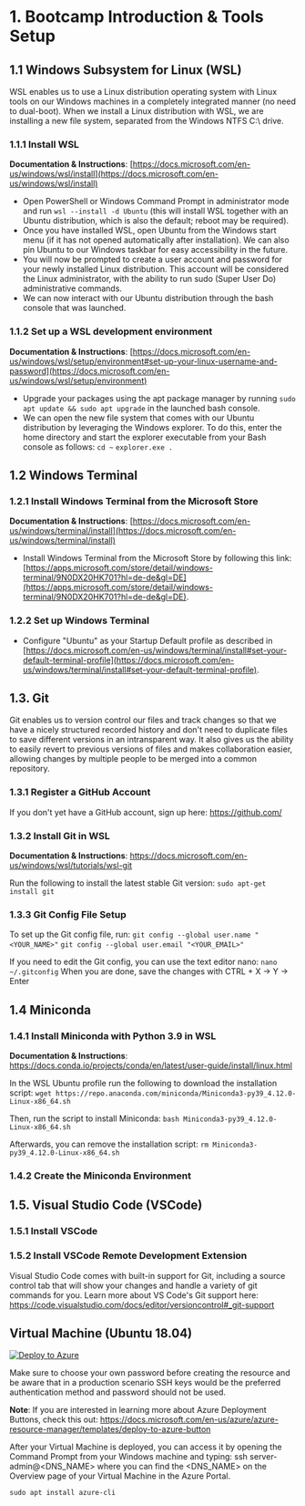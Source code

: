 # 1. Bootcamp Introduction & Tools Setup

## 1.1 Windows Subsystem for Linux (WSL)
WSL enables us to use a Linux distribution operating system with Linux tools on our Windows machines in a completely integrated manner (no need to dual-boot).
When we install a Linux distribution with WSL, we are installing a new file system, separated from the Windows NTFS C:\ drive.

### 1.1.1 Install WSL
**Documentation & Instructions**: [https://docs.microsoft.com/en-us/windows/wsl/install](https://docs.microsoft.com/en-us/windows/wsl/install)

- Open PowerShell or Windows Command Prompt in administrator mode and run
```wsl --install -d Ubuntu``` (this will install WSL together with an Ubuntu distribution, which is also the default; reboot may be required).
- Once you have installed WSL, open Ubuntu from the Windows start menu (if it has not opened automatically after installation). We can also pin Ubuntu to our Windows taskbar for easy accessibility in the future. 
- You will now be prompted to create a user account and password for your newly installed Linux distribution. This account will be considered the Linux administrator, with the ability to run sudo (Super User Do) administrative commands.
- We can now interact with our Ubuntu distribution through the bash console that was launched.

### 1.1.2 Set up a WSL development environment
**Documentation & Instructions**: [https://docs.microsoft.com/en-us/windows/wsl/setup/environment#set-up-your-linux-username-and-password](https://docs.microsoft.com/en-us/windows/wsl/setup/environment)

- Upgrade your packages using the apt package manager by running ```sudo apt update && sudo apt upgrade``` in the launched bash console.
- We can open the new file system that comes with our Ubuntu distribution by leveraging the Windows explorer. To do this, enter the home directory and start the explorer executable from your Bash console as follows:
```cd ~```
```explorer.exe .```


## 1.2 Windows Terminal

### 1.2.1 Install Windows Terminal from the Microsoft Store
**Documentation & Instructions**: [https://docs.microsoft.com/en-us/windows/terminal/install](https://docs.microsoft.com/en-us/windows/terminal/install)

- Install Windows Terminal from the Microsoft Store by following this link: [https://apps.microsoft.com/store/detail/windows-terminal/9N0DX20HK701?hl=de-de&gl=DE](https://apps.microsoft.com/store/detail/windows-terminal/9N0DX20HK701?hl=de-de&gl=DE).

### 1.2.2 Set up Windows Terminal
- Configure "Ubuntu" as your Startup Default profile as described in [https://docs.microsoft.com/en-us/windows/terminal/install#set-your-default-terminal-profile](https://docs.microsoft.com/en-us/windows/terminal/install#set-your-default-terminal-profile).

## 1.3. Git

Git enables us to version control our files and track changes so that we have a nicely structured recorded history and don't need to duplicate files to save different versions in an intransparent way. It also gives us the ability to easily revert to previous versions of files and makes collaboration easier, allowing changes by multiple people to be merged into a common repository.

### 1.3.1 Register a GitHub Account
If you don't yet have a GitHub account, sign up here:
https://github.com/

### 1.3.2 Install Git in WSL
**Documentation & Instructions**: https://docs.microsoft.com/en-us/windows/wsl/tutorials/wsl-git

Run the following to install the latest stable Git version:
```sudo apt-get install git```

### 1.3.3 Git Config File Setup
To set up the Git config file, run:
```git config --global user.name "<YOUR_NAME>"```
```git config --global user.email "<YOUR_EMAIL>"```

If you need to edit the Git config, you can use the text editor nano:
```nano ~/.gitconfig```
When you are done, save the changes with
CTRL + X  -> Y -> Enter

## 1.4 Miniconda

### 1.4.1 Install Miniconda with Python 3.9 in WSL
**Documentation & Instructions**: https://docs.conda.io/projects/conda/en/latest/user-guide/install/linux.html

In the WSL Ubuntu profile run the following to download the installation script:
```wget https://repo.anaconda.com/miniconda/Miniconda3-py39_4.12.0-Linux-x86_64.sh```

Then, run the script to install Miniconda:
```bash Miniconda3-py39_4.12.0-Linux-x86_64.sh```

Afterwards, you can remove the installation script:
```rm Miniconda3-py39_4.12.0-Linux-x86_64.sh```

### 1.4.2 Create the Miniconda Environment

## 1.5. Visual Studio Code (VSCode)
### 1.5.1 Install VSCode

### 1.5.2 Install VSCode Remote Development Extension

Visual Studio Code comes with built-in support for Git, including a source control tab that will show your changes and handle a variety of git commands for you. Learn more about VS Code's Git support here:
https://code.visualstudio.com/docs/editor/versioncontrol#_git-support

## Virtual Machine (Ubuntu 18.04)

[![Deploy to Azure](https://aka.ms/deploytoazurebutton)](https://portal.azure.com/#create/Microsoft.Template/uri/https%3A%2F%2Fraw.githubusercontent.com%2Fsebastianbirk%2Fdatascience-bootcamp%2Fmain%2Finfrastructure%2Fvm%2Ftemplate.json)

Make sure to choose your own password before creating the resource and be aware that in a production scenario SSH keys would be the preferred authentication method and password should not be used.

**Note**: If you are interested in learning more about Azure Deployment Buttons, check this out: https://docs.microsoft.com/en-us/azure/azure-resource-manager/templates/deploy-to-azure-button

After your Virtual Machine is deployed, you can access it by opening the Command Prompt from your Windows machine and typing:
ssh server-admin@<DNS_NAME> where you can find the <DNS_NAME> on the Overview page of your Virtual Machine in the Azure Portal.

```sudo apt install azure-cli```
